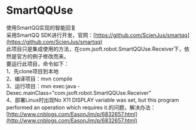 # SmartQQUse
使用SmartQQ实现的智能回复  
采用SmartQQ SDK进行开发，官网：[https://github.com/ScienJus/smartqq](https://github.com/ScienJus/smartqq)  
此项目只是集成使用的方法，在com.jsoft.robot.SmartQQUse.Receiver下，依然是官方的例子修改而来。  
要运行此项目，命令如下：  
1、先clone项目到本地  
2、编译项目：mvn compile  
3、运行项目：mvn exec:java -Dexec.mainClass="com.jsoft.robot.SmartQQUse.Receiver"  
4、部署Linux时出现No X11 DISPLAY variable was set, but this program performed an operation which requires it.的问题，解决办法：[http://www.cnblogs.com/EasonJim/p/6832657.html](http://www.cnblogs.com/EasonJim/p/6832657.html)
